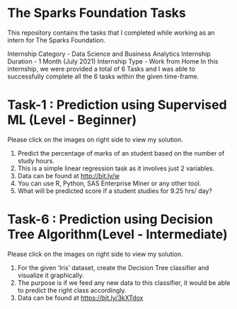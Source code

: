 # The Sparks Foundation Tasks
This repository contains the tasks that I completed while working as an intern for The Sparks Foundation.

Internship Category - Data Science and Business Analytics
Internship Duration - 1 Month (July 2021)
Internship Type - Work from Home
In this internship, we were provided a total of 6 Tasks and I was able to successfully complete all the 6 tasks within the given time-frame.
# Task-1 : Prediction using Supervised ML (Level - Beginner)
Please click on the images on right side to view my solution.

1. Predict the percentage of marks of an student based on the number of study hours.
2. This is a simple linear regression task as it involves just 2 variables.
3. Data can be found at http://bit.ly/w
4. You can use R, Python, SAS Enterprise Miner or any other tool.
5. What will be predicted score if a student studies for 9.25 hrs/ day?

# Task-6 : Prediction using Decision Tree Algorithm(Level - Intermediate)
Please click on the images on right side to view my solution.

1. For the given ‘Iris’ dataset, create the Decision Tree classifier and visualize it graphically.
2. The purpose is if we feed any new data to this classifier, it would be able to predict the right class accordingly.
3. Data can be found at https://bit.ly/3kXTdox
